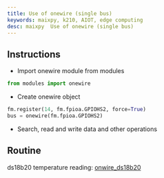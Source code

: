 ```yaml
---
title: Use of onewire (single bus)
keywords: maixpy, k210, AIOT, edge computing
desc: maixpy  Use of onewire (single bus)
---
```


## Instructions

* Import onewire module from modules

```python
from modules import onewire
```

* Create onewire object

```python
fm.register(14, fm.fpioa.GPIOHS2, force=True)
bus = onewire(fm.fpioa.GPIOHS2)
```

* Search, read and write data and other operations

## Routine

ds18b20 temperature reading: [onwire_ds18b20](https://github.com/sipeed/MaixPy-v1_scripts/blob/80f4eb71d3481b6f119f25f39f7c9b37404b99ce/hardware/demo_onewire_ds18x20.py)
